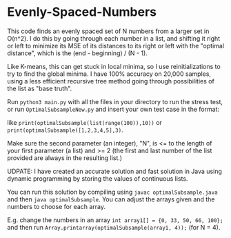 # Evenly-Spaced-Numbers

This code finds an evenly spaced set of N numbers from a larger set in O(n^2). I do this by going through each number in a list, and shifting it right or left to minimize its MSE of its distances to its right or left with the "optimal distance", which is the (end - beginning) / (N - 1).

Like K-means, this can get stuck in local minima, so I use reinitializations to try to find the global minima. I have 100% accuracy on 20,000 samples, using a less efficient recursive tree method going through possibilities of the list as "base truth".

Run ```python3 main.py``` with all the files in your directory to run the stress test, or run ```OptimalSubsampleNew.py``` and insert your own test case in the format:

like ```print(optimalSubsample(list(range(100)),10))```
or ```print(optimalSubsample([1,2,3,4,5],3)```.

Make sure the second parameter (an integer), "N", is <= to the length of your first parameter (a list) and >= 2 (the first and last number of the list provided are always in the resulting list.)

UDPATE: I have created an accurate solution and fast solution in Java using dynamic programming by storing the values of continuous lists.

You can run this solution by compiling using ```javac optimalSubsample.java``` and then ```java optimalSubsample```. You can adjust the arrays given and the numbers to choose for each array. <br/>

E.g. change the numbers in an array ```int array1[] = {0, 33, 50, 66, 100};``` and then run ```Array.printarray(optimalSubsample(array1, 4));``` (for N = 4). 
